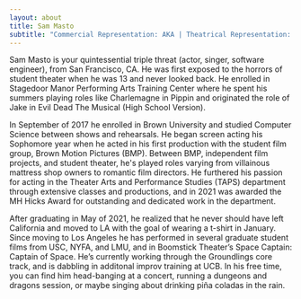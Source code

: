```yaml
---
layout: about
title: Sam Masto
subtitle: "Commercial Representation: AKA | Theatrical Representation: Seeking Rep"
---
```


Sam Masto is your quintessential triple threat (actor, singer, software engineer), from San Francisco, CA. He was first exposed to the horrors of student theater when he was 13 and never looked back. He enrolled in Stagedoor Manor Performing Arts Training Center where he spent his summers playing roles like Charlemagne in Pippin and originated the role of Jake in Evil Dead The Musical (High School Version).

In September of 2017 he enrolled in Brown University and studied Computer Science between shows and rehearsals. He began screen acting his Sophomore year when he acted in his first production with the student film group, Brown Motion Pictures (BMP). Between BMP, independent film projects, and student theater, he's played roles varying from villainous mattress shop owners to romantic film directors. He furthered his passion for acting in the Theater Arts and Performance Studies (TAPS) department through extensive classes and productions, and in 2021 was awarded the MH Hicks Award for outstanding and dedicated work in the department.

After graduating in May of 2021, he realized that he never should have left California and moved to LA with the goal of wearing a t-shirt in January. Since moving to Los Angeles he has performed in several graduate student films from USC, NYFA, and LMU, and in Boomstick Theater’s Space Captain: Captain of Space. He’s currently working through the Groundlings core track, and is dabbling in additonal improv training at UCB. In his free time, you can find him head-banging at a concert, running a dungeons and dragons session, or maybe singing about drinking piña coladas in the rain.
